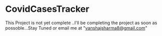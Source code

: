 # CovidCasesTracker

This Project is not yet complete ..I'll be completing the project as soon as possoble...Stay Tuned or email me at "vanshajsharma8@gmail.com"
